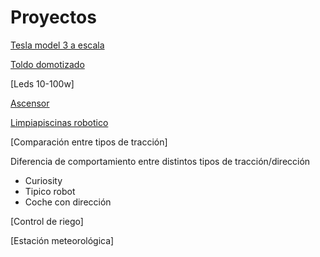 # Proyectos

[Tesla model 3 a escala](https://github.com/javacasm/TeslaM3)

[Toldo domotizado](https://github.com/javacasm/ToldoControlDomotico)

[Leds 10-100w]

[Ascensor](https://github.com/javacasm/AscensorBot)

[Limpiapiscinas robotico](https://github.com/javacasm/LimpiapiscinasBot)

[Comparación entre tipos de tracción]

Diferencia de comportamiento entre distintos tipos de tracción/dirección
* Curiosity
* Tipico robot
* Coche con dirección

[Control de riego]

[Estación meteorológica]

